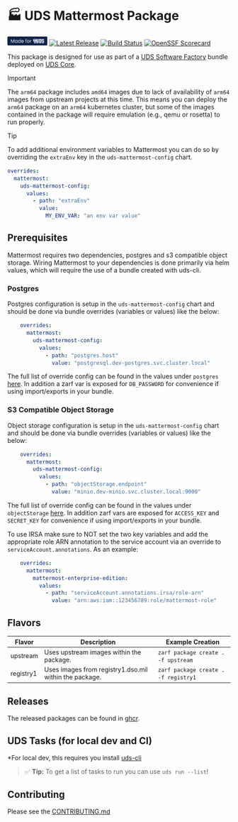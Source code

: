 # 🏭 UDS Mattermost Package

[<img alt="Made for UDS" src="./.images/made-for-uds.svg" height="20px"/>](https://github.com/defenseunicorns/uds-core)
[![Latest Release](https://img.shields.io/github/v/release/defenseunicorns/uds-package-mattermost)](https://github.com/defenseunicorns/uds-package-mattermost/releases)
[![Build Status](https://img.shields.io/github/actions/workflow/status/defenseunicorns/uds-package-mattermost/tag-and-release.yaml)](https://github.com/defenseunicorns/uds-package-mattermost/actions/workflows/tag-and-release.yaml)
[![OpenSSF Scorecard](https://api.securityscorecards.dev/projects/github.com/defenseunicorns/uds-package-mattermost/badge)](https://api.securityscorecards.dev/projects/github.com/defenseunicorns/uds-package-mattermost)

This package is designed for use as part of a [UDS Software Factory](https://github.com/defenseunicorns/uds-software-factory) bundle deployed on [UDS Core](https://github.com/defenseunicorns/uds-core).

> [!IMPORTANT]  
> The `arm64` package includes `amd64` images due to lack of availability of `arm64` images from upstream projects at this time. This means you can deploy the `arm64` package on an `arm64` kubernetes cluster, but some of the images contained in the package will require emulation (e.g., qemu or rosetta) to run properly.

> [!TIP]
> To add additional environment variables to Mattermost you can do so by overriding the `extraEnv` key in the `uds-mattermost-config` chart.
> ```yaml
> overrides:
>   mattermost:
>     uds-mattermost-config:
>       values:
>         - path: "extraEnv"
>           value:
>             MY_ENV_VAR: "an env var value"
> ```

## Prerequisites

Mattermost requires two dependencies, postgres and s3 compatible object storage. Wiring Mattermost to your dependencies is done primarily via helm values, which will require the use of a bundle created with uds-cli.

### Postgres

Postgres configuration is setup in the `uds-mattermost-config` chart and should be done via bundle overrides (variables or values) like the below:
```yaml
    overrides:
      mattermost:
        uds-mattermost-config:
          values:
            - path: "postgres.host"
              value: "postgresql.dev-postgres.svc.cluster.local"
```

The full list of override config can be found in the values under `postgres` [here](./chart/values.yaml). In addition a zarf var is exposed for `DB_PASSWORD` for convenience if using import/exports in your bundle.

### S3 Compatible Object Storage

Object storage configuration is setup in the `uds-mattermost-config` chart and should be done via bundle overrides (variables or values) like the below:
```yaml
    overrides:
      mattermost:
        uds-mattermost-config:
          values:
            - path: "objectStorage.endpoint"
              value: "minio.dev-minio.svc.cluster.local:9000"
```

The full list of override config can be found in the values under `objectStorage` [here](./chart/values.yaml). In addition zarf vars are exposed for `ACCESS_KEY` and `SECRET_KEY` for convenience if using import/exports in your bundle.

To use IRSA make sure to NOT set the two key variables and add the appropriate role ARN annotation to the service account via an override to `serviceAccount.annotations`. As an example:
```yaml
    overrides:
      mattermost:
        mattermost-enterprise-edition:
          values:
            - path: "serviceAccount.annotations.irsa/role-arn"
              value: "arn:aws:iam::123456789:role/mattermost-role"
```

## Flavors

| Flavor | Description | Example Creation |
| ------ | ----------- | ---------------- |
| upstream | Uses upstream images within the package. | `zarf package create . -f upstream` |
| registry1 | Uses images from registry1.dso.mil within the package. | `zarf package create . -f registry1` |

## Releases

The released packages can be found in [ghcr](https://github.com/defenseunicorns/uds-package-mattermost/pkgs/container/packages%2Fuds%2Fmattermost).

## UDS Tasks (for local dev and CI)

*For local dev, this requires you install [uds-cli](https://github.com/defenseunicorns/uds-cli?tab=readme-ov-file#install)

> :white_check_mark: **Tip:** To get a list of tasks to run you can use `uds run --list`!

## Contributing

Please see the [CONTRIBUTING.md](./CONTRIBUTING.md)
